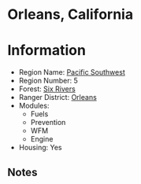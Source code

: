 
Orleans, California
===================
  
# Information  
* Region Name: [Pacific Southwest]()  
* Region Number: 5  
* Forest: [Six Rivers](http://www.fs.usda.gov/srnf/)  
* Ranger District: [Orleans]()  
* Modules:  
  - Fuels  
  - Prevention  
  - WFM  
  - Engine  
* Housing: Yes  
  
## Notes

